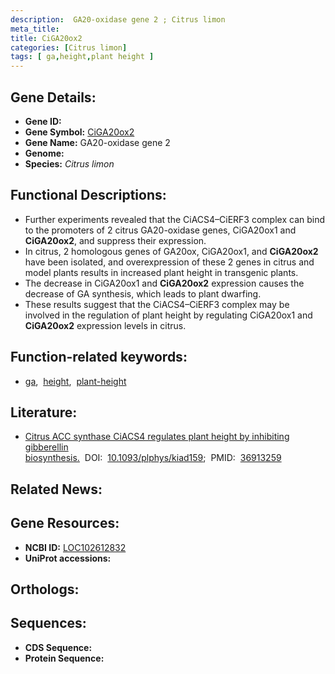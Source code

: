```yaml
---
description:  GA20-oxidase gene 2 ; Citrus limon
meta_title:
title: CiGA20ox2
categories: [Citrus limon]
tags: [ ga,height,plant height ]
---
```


## Gene Details:
- **Gene ID:** []()
- **Gene Symbol:** <u>CiGA20ox2</u>
- **Gene Name:**  GA20-oxidase gene 2
- **Genome:** []()
- **Species:** *Citrus limon*

## Functional Descriptions:
   - Further experiments revealed that the CiACS4–CiERF3 complex can bind to the promoters of 2 citrus GA20-oxidase genes, CiGA20ox1 and **CiGA20ox2**, and suppress their expression.
   - In citrus, 2 homologous genes of GA20ox, CiGA20ox1, and **CiGA20ox2** have been isolated, and overexpression of these 2 genes in citrus and model plants results in increased plant height in transgenic plants.
   - The decrease in CiGA20ox1 and **CiGA20ox2** expression causes the decrease of GA synthesis, which leads to plant dwarfing.
   - These results suggest that the CiACS4–CiERF3 complex may be involved in the regulation of plant height by regulating CiGA20ox1 and **CiGA20ox2** expression levels in citrus.

## Function-related keywords:
   - [ga](/tags/ga/),&nbsp;&nbsp;[height](/tags/height/),&nbsp;&nbsp;[plant-height](/tags/plant-height/)

## Literature:
   - [Citrus ACC synthase CiACS4 regulates plant height by inhibiting gibberellin biosynthesis.](https://doi.org/10.1093/plphys/kiad159)&nbsp;&nbsp;DOI:&nbsp;&nbsp;[10.1093/plphys/kiad159](https://doi.org/10.1093/plphys/kiad159);&nbsp;&nbsp;PMID:&nbsp;&nbsp;[36913259](https://pubmed.ncbi.nlm.nih.gov/36913259/)

## Related News:

## Gene Resources:
- **NCBI ID:**  [LOC102612832](https://www.ncbi.nlm.nih.gov/gene/?term=LOC102612832)
- **UniProt accessions:**  [](https://www.uniprot.org/uniprotkb//entry)

## Orthologs:

## Sequences:
- **CDS Sequence:**
- **Protein Sequence:**
